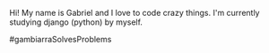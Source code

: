 Hi! My name is Gabriel and I love to code crazy things.
I'm currently studying django (python) by myself.

#gambiarraSolvesProblems
